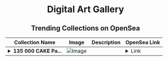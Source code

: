 <div align="center">

# Digital Art Gallery

## Trending Collections on OpenSea

| Collection Name                       | Image                                                                                     | Description                       | OpenSea Link                                                                                          |
|---------------------------------------|-------------------------------------------------------------------------------------------|-----------------------------------|--------------------------------------------------------------------------------------------------------|
| **<details><summary>135 000 CAKE Pa...</summary>135 000 CAKE PankecakeSwap V4</details>** | ![Image](https://i.seadn.io/s/raw/files/614ee20a40ebd69a48b76c58bd65d8b2.png?w=500&auto=format?w=200&auto=format) |  | <details><summary>Link</summary>[135 000 CAKE PankecakeSwap V4](https://opensea.io/collection/135-000-cake-pankecakeswap-v4-14)</details> |

</div>